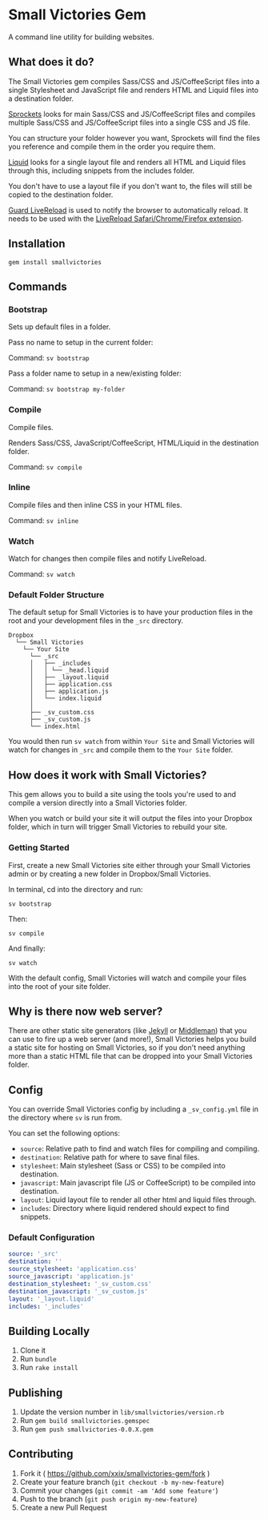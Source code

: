 # Small Victories Gem

A command line utility for building websites.

## What does it do?

The Small Victories gem compiles Sass/CSS and JS/CoffeeScript files into a single Stylesheet and
JavaScript file and renders HTML and Liquid files into a destination folder.
 
[Sprockets](https://github.com/rails/sprockets) looks for main Sass/CSS and JS/CoffeeScript files and compiles
multiple Sass/CSS and JS/CoffeeScript files into a single CSS and JS file.
 
You can structure your folder however you want, Sprockets will find the files
you reference and compile them in the order you require them.
 
[Liquid](https://github.com/Shopify/liquid/) looks for a single layout file and
renders all HTML and Liquid files through this, including snippets from the
includes folder.
 
You don't have to use a layout file if you don't want to, the files will still
be copied to the destination folder.

[Guard LiveReload](https://github.com/guard/guard-livereload) is used to notify
the browser to automatically reload. It needs to be used with
the [LiveReload Safari/Chrome/Firefox extension](http://livereload.com/extensions#installing-sections).

## Installation

```
gem install smallvictories
```

## Commands

### Bootstrap

Sets up default files in a folder.
 

Pass no name to setup in the current folder:
 
Command: `sv bootstrap`
 
Pass a folder name to setup in a new/existing folder:
 
Command: `sv bootstrap my-folder`
 

### Compile

Compile files.
 
Renders Sass/CSS, JavaScript/CoffeeScript, HTML/Liquid in the destination
folder.
 
Command: `sv compile`

### Inline

Compile files and then inline CSS in your HTML files.
 
Command: `sv inline`

### Watch

Watch for changes then compile files and notify LiveReload.
 
Command: `sv watch`

### Default Folder Structure

The default setup for Small Victories is to have your production files in the
root and your development files in the `_src` directory.

```text
Dropbox
  └── Small Victories
    └── Your Site
      └── _src
      │   ├── _includes
      │   │ └── _head.liquid
      │   ├── _layout.liquid
      │   ├── application.css
      │   ├── application.js
      │   └── index.liquid
      │
      ├── _sv_custom.css
      ├── _sv_custom.js
      └── index.html
```

You would then run `sv watch` from within `Your Site` and Small Victories will
watch for changes in `_src` and compile them to the `Your Site` folder.

## How does it work with Small Victories?

This gem allows you to build a site using the tools you're used to and compile a
version directly into a Small Victories folder.

When you watch or build your site it will output the files into your Dropbox
folder, which in turn will trigger Small Victories to rebuild your site.

### Getting Started

First, create a new Small Victories site either through your Small Victories
admin or by creating a new folder in Dropbox/Small Victories.

In terminal, cd into the directory and run:
 
`sv bootstrap`
 
Then:
 
`sv compile`
 
And finally:
 
`sv watch`
 
With the default config, Small Victories will watch and compile your files into
the root of your site folder.

## Why is there now web server?

There are other static site generators (like [Jekyll](http://jekyllrb.com/) or [Middleman](https://middlemanapp.com/)) that you can use to fire up a web server (and more!), Small Victories helps you build a static site for hosting on Small Victories, so if you don't need anything more than a static HTML file that can be dropped into your Small Victories folder.

## Config

You can override Small Victories config by including a `_sv_config.yml` file in the directory where `sv` is
run from.

You can set the following options:

+ `source`: Relative path to find and watch files for compiling and compiling.
+ `destination`: Relative path for where to save final files.
+ `stylesheet`: Main stylesheet (Sass or CSS) to be compiled into destination.
+ `javascript`: Main javascript file (JS or CoffeeScript) to be compiled into destination.
+ `layout`: Liquid layout file to render all other html and liquid files through.
+ `includes`: Directory where liquid rendered should expect to find snippets.

### Default Configuration

```yaml
source: '_src'
destination: ''
source_stylesheet: 'application.css'
source_javascript: 'application.js'
destination_stylesheet: '_sv_custom.css'
destination_javascript: '_sv_custom.js'
layout: '_layout.liquid'
includes: '_includes'
```

## Building Locally

1. Clone it
2. Run `bundle`
3. Run `rake install`

## Publishing

1. Update the version number in `lib/smallvictories/version.rb`
2. Run `gem build smallvictories.gemspec`
3. Run `gem push smallvictories-0.0.X.gem`

## Contributing

1. Fork it ( https://github.com/xxix/smallvictories-gem/fork )
2. Create your feature branch (`git checkout -b my-new-feature`)
3. Commit your changes (`git commit -am 'Add some feature'`)
4. Push to the branch (`git push origin my-new-feature`)
5. Create a new Pull Request
